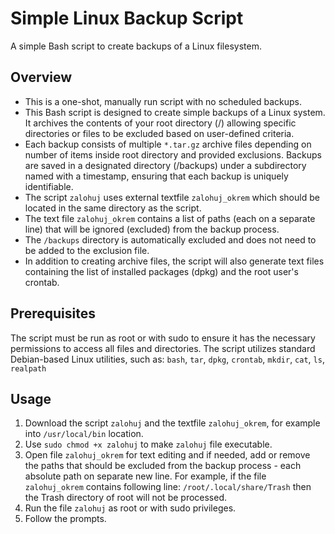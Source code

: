# Simple Linux Backup Script
A simple Bash script to create backups of a Linux filesystem.

## Overview
  - This is a one-shot, manually run script with no scheduled backups.
  - This Bash script is designed to create simple backups of a Linux system. It archives the contents of your root directory (/) allowing specific directories or files to be excluded based on user-defined criteria.
  - Each backup consists of multiple `*.tar.gz` archive files depending on number of items inside root directory and provided exclusions. Backups are saved in a designated directory (/backups) under a subdirectory named with a timestamp, ensuring that each backup is uniquely identifiable.
  - The script `zalohuj` uses external textfile `zalohuj_okrem` which should be located in the same directory as the script.
  - The text file `zalohuj_okrem` contains a list of paths (each on a separate line) that will be ignored (excluded) from the backup process.
  - The `/backups` directory is automatically excluded and does not need to be added to the exclusion file.
  - In addition to creating archive files, the script will also generate text files containing the list of installed packages (dpkg) and the root user's crontab.

## Prerequisites
The script must be run as root or with sudo to ensure it has the necessary permissions to access all files and directories.
The script utilizes standard Debian-based Linux utilities, such as: `bash`, `tar`, `dpkg`, `crontab`, `mkdir`, `cat`, `ls`, `realpath`

## Usage
  1. Download the script `zalohuj` and the textfile `zalohuj_okrem`, for example into `/usr/local/bin` location.
  2. Use `sudo chmod +x zalohuj` to make `zalohuj` file executable.
  3. Open file `zalohuj_okrem` for text editing and if needed, add or remove the paths that should be excluded from the backup process - each absolute path on separate new line. For example, if the file `zalohuj_okrem` contains following line: `/root/.local/share/Trash` then the Trash directory of root will not be processed.
  5. Run the file `zalohuj` as root or with sudo privileges.
  6. Follow the prompts.
